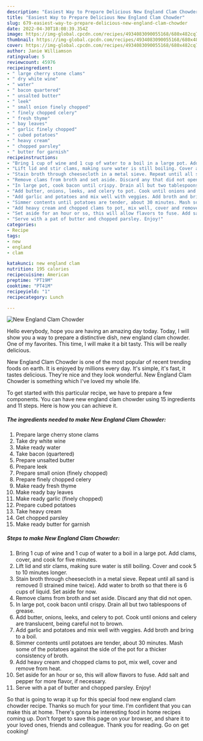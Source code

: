 ```yaml
---
description: "Easiest Way to Prepare Delicious New England Clam Chowder"
title: "Easiest Way to Prepare Delicious New England Clam Chowder"
slug: 679-easiest-way-to-prepare-delicious-new-england-clam-chowder
date: 2022-04-30T18:08:39.354Z
image: https://img-global.cpcdn.com/recipes/4934083090055168/680x482cq70/new-england-clam-chowder-recipe-main-photo.jpg
thumbnail: https://img-global.cpcdn.com/recipes/4934083090055168/680x482cq70/new-england-clam-chowder-recipe-main-photo.jpg
cover: https://img-global.cpcdn.com/recipes/4934083090055168/680x482cq70/new-england-clam-chowder-recipe-main-photo.jpg
author: Janie Williamson
ratingvalue: 5
reviewcount: 45976
recipeingredient:
- " large cherry stone clams"
- " dry white wine"
- " water"
- " bacon quartered"
- " unsalted butter"
- " leek"
- " small onion finely chopped"
- " finely chopped celery"
- " fresh thyme"
- " bay leaves"
- " garlic finely chopped"
- " cubed potatoes"
- " heavy cream"
- " chopped parsley"
- " butter for garnish"
recipeinstructions:
- "Bring 1 cup of wine and 1 cup of water to a boil in a large pot. Add clams, cover, and cook for five minutes."
- "Lift lid and stir clams, making sure water is still boiling. Cover and cook 5 to 10 minutes longer."
- "Stain broth through cheesecloth in a metal sieve. Repeat until all sand is removed (I strained mine twice). Add water to broth so that there is 6 cups of liquid. Set aside for now."
- "Remove clams from broth and set aside. Discard any that did not open."
- "In large pot, cook bacon until crispy. Drain all but two tablespoons of grease."
- "Add butter, onions, leeks, and celery to pot. Cook until onions and celery are translucent, being careful not to brown."
- "Add garlic and potatoes and mix well with veggies. Add broth and bring to a boil."
- "Simmer contents until potatoes are tender, about 30 minutes. Mash some of the potatoes against the side of the pot for a thicker consistency of broth."
- "Add heavy cream and chopped clams to pot, mix well, cover and remove from heat."
- "Set aside for an hour or so, this will allow flavors to fuse. Add salt and pepper for more flavor, if necessary."
- "Serve with a pat of butter and chopped parsley. Enjoy!"
categories:
- Recipe
tags:
- new
- england
- clam

katakunci: new england clam 
nutrition: 195 calories
recipecuisine: American
preptime: "PT19M"
cooktime: "PT41M"
recipeyield: "1"
recipecategory: Lunch

---
```



![New England Clam Chowder](https://img-global.cpcdn.com/recipes/4934083090055168/680x482cq70/new-england-clam-chowder-recipe-main-photo.jpg)

Hello everybody, hope you are having an amazing day today. Today, I will show you a way to prepare a distinctive dish, new england clam chowder. One of my favorites. This time, I will make it a bit tasty. This will be really delicious.



New England Clam Chowder is one of the most popular of recent trending foods on earth. It is enjoyed by millions every day. It's simple, it's fast, it tastes delicious. They're nice and they look wonderful. New England Clam Chowder is something which I've loved my whole life.


To get started with this particular recipe, we have to prepare a few components. You can have new england clam chowder using 15 ingredients and 11 steps. Here is how you can achieve it.

<!--inarticleads1-->

##### The ingredients needed to make New England Clam Chowder:

1. Prepare  large cherry stone clams
1. Take  dry white wine
1. Make ready  water
1. Take  bacon (quartered)
1. Prepare  unsalted butter
1. Prepare  leek
1. Prepare  small onion (finely chopped)
1. Prepare  finely chopped celery
1. Make ready  fresh thyme
1. Make ready  bay leaves
1. Make ready  garlic (finely chopped)
1. Prepare  cubed potatoes
1. Take  heavy cream
1. Get  chopped parsley
1. Make ready  butter for garnish




<!--inarticleads2-->

##### Steps to make New England Clam Chowder:

1. Bring 1 cup of wine and 1 cup of water to a boil in a large pot. Add clams, cover, and cook for five minutes.
1. Lift lid and stir clams, making sure water is still boiling. Cover and cook 5 to 10 minutes longer.
1. Stain broth through cheesecloth in a metal sieve. Repeat until all sand is removed (I strained mine twice). Add water to broth so that there is 6 cups of liquid. Set aside for now.
1. Remove clams from broth and set aside. Discard any that did not open.
1. In large pot, cook bacon until crispy. Drain all but two tablespoons of grease.
1. Add butter, onions, leeks, and celery to pot. Cook until onions and celery are translucent, being careful not to brown.
1. Add garlic and potatoes and mix well with veggies. Add broth and bring to a boil.
1. Simmer contents until potatoes are tender, about 30 minutes. Mash some of the potatoes against the side of the pot for a thicker consistency of broth.
1. Add heavy cream and chopped clams to pot, mix well, cover and remove from heat.
1. Set aside for an hour or so, this will allow flavors to fuse. Add salt and pepper for more flavor, if necessary.
1. Serve with a pat of butter and chopped parsley. Enjoy!




So that is going to wrap it up for this special food new england clam chowder recipe. Thanks so much for your time. I'm confident that you can make this at home. There's gonna be interesting food in home recipes coming up. Don't forget to save this page on your browser, and share it to your loved ones, friends and colleague. Thank you for reading. Go on get cooking!
